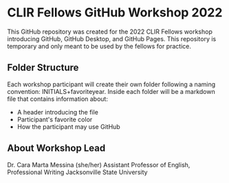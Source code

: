 # CLIR Fellows GitHub Workshop 2022
This GitHub repository was created for the 2022 CLIR Fellows workshop introducing GitHub, GitHub Desktop, and GitHub Pages. This repository is temporary and only meant to be used by the fellows for practice. 

## Folder Structure
Each workshop participant will create their own folder following a naming convention: INITIALS+favoriteyear. Inside each folder will be a markdown file that contains information about:
- A header introducing the file
- Participant's favorite color
- How the participant may use GitHub

## About Workshop Lead
Dr. Cara Marta Messina (she/her)
Assistant Professor of English, Professional Writing
Jacksonville State University
